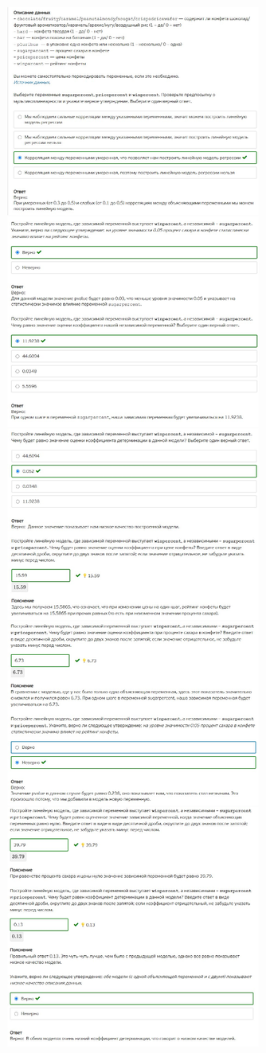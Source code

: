 ![](./Screenshot%202022-03-08%20005220.jpg)
![](./Screenshot%202022-03-08%20005324.jpg)
![](./Screenshot%202022-03-08%20005350.jpg)
![](./Screenshot%202022-03-08%20005408.jpg)
![](./Screenshot%202022-03-08%20005427.jpg)
